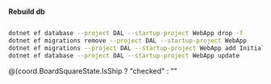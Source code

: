 **Rebuild db**

~~~bash

dotnet ef database --project DAL --startup-project WebApp drop -f
dotnet ef migrations remove --project DAL --startup-project WebApp
dotnet ef migrations --project DAL --startup-project WebApp add InitialMigrate
dotnet ef database --project DAL --startup-project WebApp update

~~~


@(coord.BoardSquareState.IsShip ? "checked" : ""
